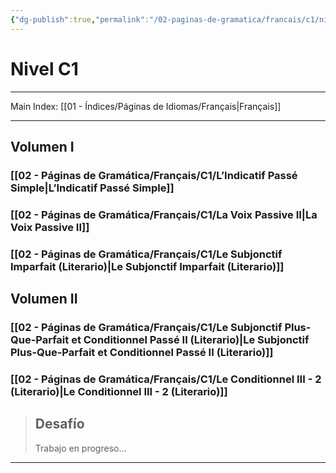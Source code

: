 ```yaml
---
{"dg-publish":true,"permalink":"/02-paginas-de-gramatica/francais/c1/nivel-c1-fr/"}
---
```



# Nivel C1
___
Main Index: [[01 - Índices/Páginas de Idiomas/Français\|Français]]
___
## Volumen I
### [[02 - Páginas de Gramática/Français/C1/L’Indicatif Passé Simple\|L’Indicatif Passé Simple]]
### [[02 - Páginas de Gramática/Français/C1/La Voix Passive II\|La Voix Passive II]]
### [[02 - Páginas de Gramática/Français/C1/Le Subjonctif Imparfait (Literario)\|Le Subjonctif Imparfait (Literario)]]
## Volumen II
### [[02 - Páginas de Gramática/Français/C1/Le Subjonctif Plus-Que-Parfait et Conditionnel Passé II (Literario)\|Le Subjonctif Plus-Que-Parfait et Conditionnel Passé II (Literario)]]
### [[02 - Páginas de Gramática/Français/C1/Le Conditionnel III - 2 (Literario)\|Le Conditionnel III - 2 (Literario)]]

> ## Desafío
> Trabajo en progreso…



___